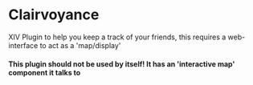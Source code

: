 # Clairvoyance
XIV Plugin to help you keep a track of your friends, this requires a web-interface to act as a 'map/display'


#### This plugin should not be used by itself! It has an 'interactive map' component it talks to
